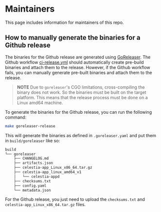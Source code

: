 # Maintainers

This page includes information for maintainers of this repo.

## How to manually generate the binaries for a Github release

The binaries for the Github release are generated using [GoReleaser](https://goreleaser.com/). The Github workflow [ci-release.yml](./.github/workflows/ci-release.yml) should automatically create pre-build binaries and attach them to the release. However, if the Github workflow fails, you can manually generate pre-built binaries and attach them to the release.

> **NOTE** Due to `goreleaser`'s CGO limitations, cross-compiling the binary does not work. So the binaries must be built on the target platform. This means that the release process must be done on a Linux amd64 machine.

To generate the binaries for the Github release, you can run the following command:

```sh
make goreleaser-release
```

This will generate the binaries as defined in `.goreleaser.yaml` and put them in `build/goreleaser` like so:

```sh
build
└── goreleaser
    ├── CHANGELOG.md
    ├── artifacts.json
    ├── celestia-app_Linux_x86_64.tar.gz
    ├── celestia-app_linux_amd64_v1
    │   └── celestia-appd
    ├── checksums.txt
    ├── config.yaml
    └── metadata.json
```

For the Github release, you just need to upload the `checksums.txt` and `celestia-app_Linux_x86_64.tar.gz` files.
